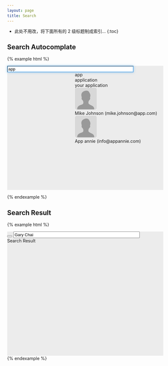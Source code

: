```yaml
---
layout: page
title: Search
---
```



* 此处不用改，将下面所有的 2 级标题制成索引...
{:toc}

## Search Autocomplate

{% example html %}

<div style='height:400px;width:100%;background-color:#ececec'>
  <input type="text" class="mc-searchfield" placeholder="Search" value="app" style="box-shadow: inset 0 1px 1px rgba(0,0,0,0.075),0 0 8px rgba(102,175,233,0.6);border-color: #66afe9;outline: 0; width:400px;">
  <div class='mc-search-result' style="float: right;clear: right;margin: -1px 20px 0 0;">
    <div class='mc-search-result-section'>
      <div class='mc-search-result-info'>
        <span class='mc-icon-search'></span>
      </div>
      <div class='mc-search-result-content'>
        app
      </div>
    </div>
    <div class='mc-search-result-section'>
      <div class='mc-search-result-info'>
        <span class='mc-icon-search'></span>
      </div>
      <div class='mc-search-result-content'>
        application
      </div>
    </div>
    <div class='mc-search-result-section'>
      <div class='mc-search-result-info'>
        <span class='mc-icon-search'></span>
      </div>
      <div class='mc-search-result-content'>
        your application
      </div>
    </div>
    <div class='divider'></div>
    <div class='mc-search-result-section'>
      <div class='mc-search-result-info'>
        <img class="mc-avatar-small" src="../img/Mailcup-avatar-default.png"/>
      </div>
      <div class='mc-search-result-content'>
        Mike Johnson (mike.johnson@app.com)
      </div>
    </div>
    <div class='mc-search-result-section'>
      <div class='mc-search-result-info'>
        <img class="mc-avatar-small" src="../img/Mailcup-avatar-default.png"/>
      </div>
      <div class='mc-search-result-content'>
        App annie (info@appannie.com)
      </div>
    </div>    
  </div>
</div>

<script type="text/javascript">
$(".mc-searchfield").focus();
</script>
{% endexample %}

## Search Result

{% example html %}

<div style='height:400px;width:100%;background-color:#ececec'>
  <div class='mc-navbar'>
    <div class='mc-navbar-titlearea'>
        <button type="button" class="mc-navbar-backbutton">
          <span class="mc-icon-back" aria-hidden="true"></span>
        </button>
        <input type="text" class="mc-searchfield" placeholder="Search" value="Gary Chai" style="width:400px;">
    </div>
    <div class='mc-navbar-functionarea'>
      <div class='mc-navbar-subject'>Search Result</div>
    </div>
  </div>
</div>
{% endexample %}
